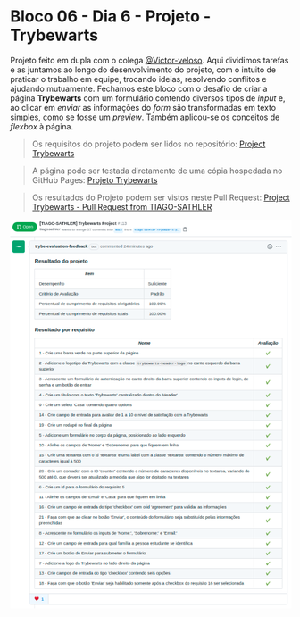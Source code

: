 # Bloco 06 - Dia 6 - Projeto - Trybewarts

Projeto feito em dupla com o colega [@Victor-veloso](https://github.com/Victor-veloso). Aqui dividimos tarefas e as juntamos ao longo do desenvolvimento do projeto, com o intuito de praticar o trabalho em equipe, trocando ideias, resolvendo conflitos e ajudando mutuamente. Fechamos este bloco com o desafio de criar a página **Trybewarts** com um formulário contendo diversos tipos de *input* e, ao clicar em *enviar* as informações do *form* são transformadas em texto simples, como se fosse um *preview*. Também aplicou-se os conceitos de *flexbox* à página.

> Os requisitos do projeto podem ser lidos no repositório: [Project Trybewarts](https://github.com/tryber/sd-014-a-project-trybewarts)

> A página pode ser testada diretamente de uma cópia hospedada no GitHub Pages: [Projeto Trybewarts](https://tiagosathler.github.io/projects/trybewarts/index.html)

> Os resultados do Projeto podem ser vistos neste Pull Request: [Project Trybewarts - Pull Request from TIAGO-SATHLER](https://github.com/tryber/sd-014-a-project-trybewarts/pull/113)

![](https://github.com/tiagosathler/trybe-exercises/blob/master/fundamentos/bloco-06-html-e-css-forms-flexbox-e-responsivo/dia-6-projeto-trybewarts/Results-Trybewarts-Project.png)
